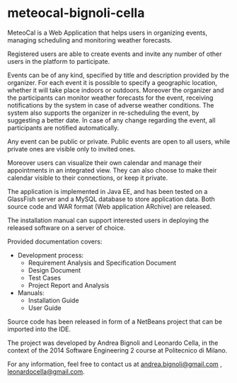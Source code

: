 # meteocal-bignoli-cella

MeteoCal is a Web Application that helps users in organizing events, managing scheduling and monitoring weather forecasts. 

Registered users are able to create events and invite any number of other users in the platform to participate. 

Events can be of any kind, specified by title and description provided by the organizer. For each event it is possible to specify a geographic location, whether it will take place indoors or outdoors. Moreover the organizer and the participants can monitor weather forecasts for the event, receiving notifications by the system in case of adverse weather conditions. The system also supports the organizer in re-scheduling the event, by suggesting a better date. In case of any change regarding the event, all participants are notified automatically.

Any event can be public or private. Public events are open to all users, while private ones are visible only to invited ones.

Moreover users can visualize their own calendar and manage their appointments in an integrated view. They can also choose to make their calendar visible to their connections, or keep it private.

The application is implemented in Java EE, and has been tested on a GlassFish server and a MySQL database to store application data. Both source code and WAR format (Web application ARchive) are released.

The installation manual can support interested users in deploying the released software on a server of choice.

Provided documentation covers:
- Development process:
    - Requirement Analysis and Specification Document
    - Design Document
    - Test Cases
    - Project Report and Analysis
- Manuals:
    - Installation Guide
    - User Guide

Source code has been released in form of a NetBeans project that can be imported into the IDE.

The project was developed by Andrea Bignoli and Leonardo Cella, in the context of the 2014 Software Engineering 2 course at Politecnico di Milano.

For any information, feel free to contact us at andrea.bignoli@gmail.com , leonardocella@gmail.com.

